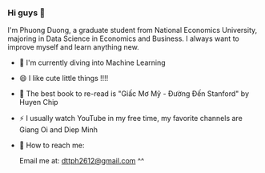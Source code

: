 ### Hi guys 👋

I'm Phuong Duong, a graduate student from National Economics University, majoring in Data Science in Economics and Business. I always want to improve myself and learn anything new. 

- 🔭 I'm currently diving into Machine Learning 
- 😄 I like cute little things !!!!
- 🌱 The best book to re-read is "Giấc Mơ Mỹ - Đường Đến Stanford"  by Huyen Chip
- ⚡ I usually watch YouTube in my free time, my favorite channels are Giang Oi and Diep Minh
- 💬 How to reach me: 
    
    Email me at:  dttph2612@gmail.com ^^
